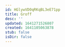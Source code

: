 ```yaml
---
id: HGlywVD0qRKqBL3eE71pp
title: Groff
desc: ''
updated: 1641271526807
created: 1641105063878
stub: false
isDir: false
---
```


